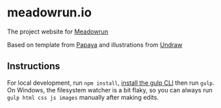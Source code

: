 # meadowrun.io

The project website for [Meadowrun](https://github.com/meadowdata/meadowrun)

Based on template from [Papaya](https://www.papayatemplates.com) and illustrations from
[Undraw](https://undraw.co)

## Instructions

For local development, run `npm install`, [install the gulp
CLI](https://gulpjs.com/docs/en/getting-started/quick-start/#install-the-gulp-command-line-utility)
then run `gulp`. On Windows, the filesystem watcher is a bit flaky, so you can always
run `gulp html css js images` manually after making edits.
